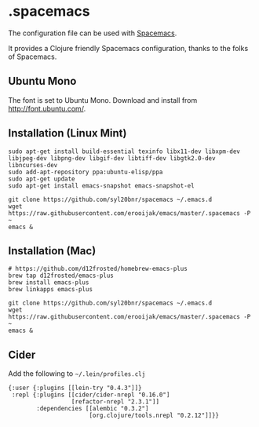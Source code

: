 # .spacemacs
The configuration file can be used with [Spacemacs](https://github.com/syl20bnr/spacemacs).

It provides a Clojure friendly Spacemacs configuration, thanks to the folks of Spacemacs.

## Ubuntu Mono

The font is set to Ubuntu Mono. Download and install from http://font.ubuntu.com/.

## Installation (Linux Mint)

    sudo apt-get install build-essential texinfo libx11-dev libxpm-dev libjpeg-dev libpng-dev libgif-dev libtiff-dev libgtk2.0-dev libncurses-dev
    sudo add-apt-repository ppa:ubuntu-elisp/ppa
    sudo apt-get update
    sudo apt-get install emacs-snapshot emacs-snapshot-el

    git clone https://github.com/syl20bnr/spacemacs ~/.emacs.d
    wget https://raw.githubusercontent.com/erooijak/emacs/master/.spacemacs -P ~
    emacs &

## Installation (Mac)

    # https://github.com/d12frosted/homebrew-emacs-plus
    brew tap d12frosted/emacs-plus
    brew install emacs-plus
    brew linkapps emacs-plus

    git clone https://github.com/syl20bnr/spacemacs ~/.emacs.d
    wget https://raw.githubusercontent.com/erooijak/emacs/master/.spacemacs -P ~
    emacs &

## Cider

Add the following to `~/.lein/profiles.clj`

    {:user {:plugins [[lein-try "0.4.3"]]}
     :repl {:plugins [[cider/cider-nrepl "0.16.0"]
                      [refactor-nrepl "2.3.1"]]
            :dependencies [[alembic "0.3.2"]
                           [org.clojure/tools.nrepl "0.2.12"]]}}

